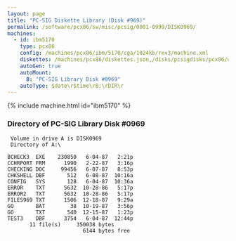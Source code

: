 ```yaml
---
layout: page
title: "PC-SIG Diskette Library (Disk #969)"
permalink: /software/pcx86/sw/misc/pcsig/0001-0999/DISK0969/
machines:
  - id: ibm5170
    type: pcx86
    config: /machines/pcx86/ibm/5170/cga/1024kb/rev3/machine.xml
    diskettes: /machines/pcx86/diskettes.json,/disks/pcsigdisks/pcx86/diskettes.json
    autoGen: true
    autoMount:
      B: "PC-SIG Library Disk #0969"
    autoType: $date\r$time\rB:\rDIR\r
---
```


{% include machine.html id="ibm5170" %}

### Directory of PC-SIG Library Disk #0969

     Volume in drive A is DISK0969
     Directory of A:\

    BCHECK3  EXE    230850   6-04-87   2:21p
    CCHRPORT FRM      1990   2-22-87   3:16p
    CHECKING DOC     99456   6-07-87   8:53p
    CHKSHELL DBF       512   6-08-87  10:16a
    CONFIG   SYS       128   6-04-87  10:36a
    ERROR    TXT      5632  10-28-86   5:17p
    ERROR2   TXT      5632  10-28-86   5:17p
    FILES969 TXT      1506  12-18-87   9:29a
    GO       BAT        38  10-19-87   3:56p
    GO       TXT       540  12-15-87   1:23p
    TEST3    DBF      3754   6-04-87  12:44p
           11 file(s)     350038 bytes
                            6144 bytes free

